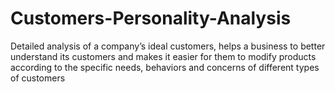 # Customers-Personality-Analysis
Detailed analysis of a company’s ideal customers, helps a business to better understand its customers and makes it easier for them to modify products according to the specific needs, behaviors and concerns of different types of customers
